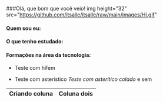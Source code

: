 ###Olá, que bom que você veio! </h2> img height="32" src="https://github.com/itsalle/itsalle/raw/main/images/Hi.gif"

#### Quem sou eu:

#### O que tenho estudado:

#### Formações na área da tecnologia:

- Teste com hífem

* Teste com asterístico
*Teste com asteritico colado* e sem

| Criando coluna | Coluna dois |
| --- | --- |
